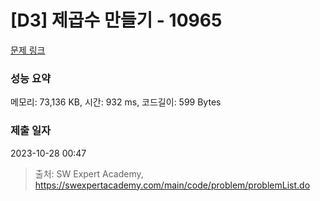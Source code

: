 # [D3] 제곱수 만들기 - 10965 

[문제 링크](https://swexpertacademy.com/main/code/problem/problemDetail.do?contestProbId=AXWXH_h695kDFAST) 

### 성능 요약

메모리: 73,136 KB, 시간: 932 ms, 코드길이: 599 Bytes

### 제출 일자

2023-10-28 00:47



> 출처: SW Expert Academy, https://swexpertacademy.com/main/code/problem/problemList.do